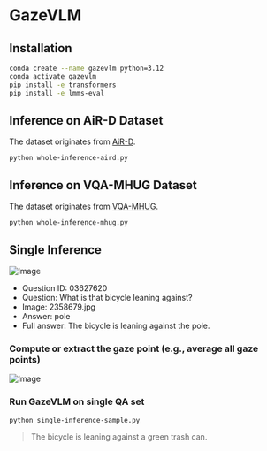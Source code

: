 # GazeVLM

## Installation

```bash
conda create --name gazevlm python=3.12
conda activate gazevlm
pip install -e transformers
pip install -e lmms-eval
```

## Inference on AiR-D Dataset
The dataset originates from [AiR-D](https://github.com/szzexpoi/AiR).
```Shell
python whole-inference-aird.py
```

## Inference on VQA-MHUG Dataset
The dataset originates from [VQA-MHUG](https://www.collaborative-ai.org/research/datasets/VQA-MHUG/).
```Shell
python whole-inference-mhug.py
```

## Single Inference

![Image](https://github.com/user-attachments/assets/7d035e83-be6e-4331-b325-3f5ec396415d)

- Question ID: 03627620
- Question: What is that bicycle leaning against?
- Image: 2358679.jpg
- Answer: pole
- Full answer: The bicycle is leaning against the pole.


### Compute or extract the gaze point (e.g., average all gaze points)

![Image](https://github.com/user-attachments/assets/abcf6080-609a-409f-b236-34d930183e21)

### Run GazeVLM on single QA set
```Shell
python single-inference-sample.py
```
> The bicycle is leaning against a green trash can.

